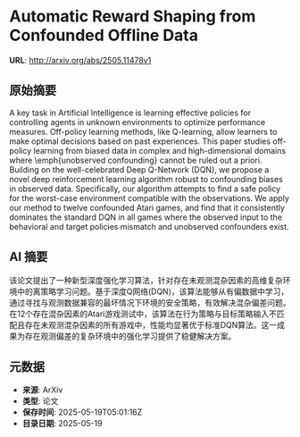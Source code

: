 # Automatic Reward Shaping from Confounded Offline Data

**URL**: http://arxiv.org/abs/2505.11478v1

## 原始摘要

A key task in Artificial Intelligence is learning effective policies for
controlling agents in unknown environments to optimize performance measures.
Off-policy learning methods, like Q-learning, allow learners to make optimal
decisions based on past experiences. This paper studies off-policy learning
from biased data in complex and high-dimensional domains where \emph{unobserved
confounding} cannot be ruled out a priori. Building on the well-celebrated Deep
Q-Network (DQN), we propose a novel deep reinforcement learning algorithm
robust to confounding biases in observed data. Specifically, our algorithm
attempts to find a safe policy for the worst-case environment compatible with
the observations. We apply our method to twelve confounded Atari games, and
find that it consistently dominates the standard DQN in all games where the
observed input to the behavioral and target policies mismatch and unobserved
confounders exist.


## AI 摘要

该论文提出了一种新型深度强化学习算法，针对存在未观测混杂因素的高维复杂环境中的离策略学习问题。基于深度Q网络(DQN)，该算法能够从有偏数据中学习，通过寻找与观测数据兼容的最坏情况下环境的安全策略，有效解决混杂偏差问题。在12个存在混杂因素的Atari游戏测试中，该算法在行为策略与目标策略输入不匹配且存在未观测混杂因素的所有游戏中，性能均显著优于标准DQN算法。这一成果为存在观测偏差的复杂环境中的强化学习提供了稳健解决方案。

## 元数据

- **来源**: ArXiv
- **类型**: 论文
- **保存时间**: 2025-05-19T05:01:16Z
- **目录日期**: 2025-05-19
